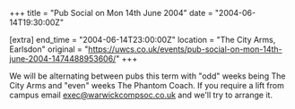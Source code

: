 +++
title = "Pub Social on Mon 14th June 2004"
date = "2004-06-14T19:30:00Z"

[extra]
end_time = "2004-06-14T23:00:00Z"
location = "The City Arms, Earlsdon"
original = "https://uwcs.co.uk/events/pub-social-on-mon-14th-june-2004-1474488953606/"
+++

We will be alternating between pubs this term with "odd" weeks being The City Arms and "even" weeks The Phantom Coach. If you require a lift from campus email exec@warwickcompsoc.co.uk and we'll try to arrange it.


